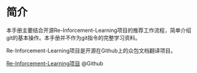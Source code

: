 # 简介

本手册主要结合开源Re-Inforcement-Learning项目的推荐工作流程，简单介绍git的基本操作。本手册并不作为git指令的完整学习资料。

Re-Inforcement-Learning项目是开源在Github上的众包文档翻译项目。

[Re-Inforcement-Learning项目](https://github.com/Re-inforcement-learning) @Github
